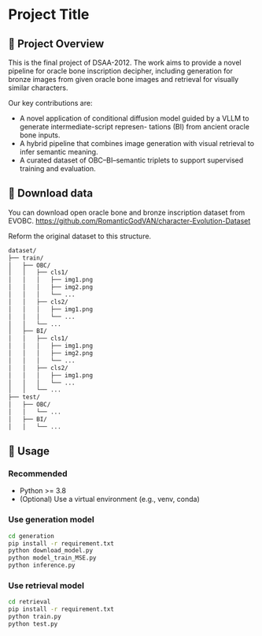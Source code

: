 # Project Title

## 📝 Project Overview

This is the final project of DSAA-2012. The work aims to provide a novel pipeline for oracle bone inscription decipher, including generation for bronze images from given oracle bone images and retrieval for visually similar characters.

Our key contributions are:
- A novel application of conditional diffusion model guided by a VLLM to generate intermediate-script represen-
tations (BI) from ancient oracle bone inputs.
- A hybrid pipeline that combines image generation with visual retrieval to infer semantic
meaning.
- A curated dataset of OBC–BI–semantic triplets to support supervised training and evaluation.

## 📁 Download data
You can download open oracle bone and bronze inscription dataset from EVOBC. https://github.com/RomanticGodVAN/character-Evolution-Dataset

Reform the original dataset to this structure.

```bash
dataset/
├── train/
│   ├── OBC/
│   │   ├── cls1/
│   │   │   ├── img1.png
│   │   │   ├── img2.png
│   │   │   └── ...
│   │   ├── cls2/
│   │   │   ├── img1.png
│   │   │   └── ...
│   │   └── ...
│   ├── BI/
│   │   ├── cls1/
│   │   │   ├── img1.png
│   │   │   ├── img2.png
│   │   │   └── ...
│   │   ├── cls2/
│   │   │   ├── img1.png
│   │   │   └── ...
│   │   └── ...
├── test/
│   ├── OBC/
│   │   └── ...
│   ├── BI/
│   │   └── ...
```
## 🚀 Usage
### Recommended
- Python >= 3.8
- (Optional) Use a virtual environment (e.g., venv, conda)

### Use generation model
```bash
cd generation
pip install -r requirement.txt
python download_model.py
python model_train_MSE.py
python inference.py
```
### Use retrieval model
```bash
cd retrieval
pip install -r requirement.txt
python train.py
python test.py
```

